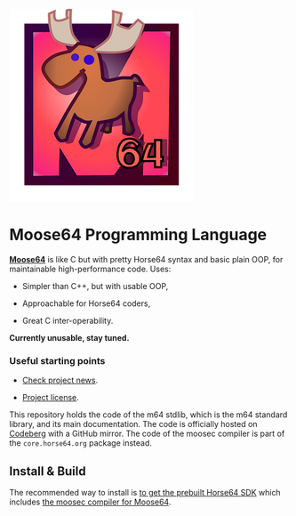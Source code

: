 
![Moose64 Title Logo](/logo/logo-readme.png)


Moose64 Programming Language
============================

[**Moose64**](https://m64.horse64.org) is like C but with pretty
Horse64 syntax and basic plain OOP, for maintainable
high-performance code. Uses:

- Simpler than C++, but with usable OOP,

- Approachable for Horse64 coders,

- Great C inter-operability.

**Currently unusable, stay tuned.**


### Useful starting points

- [Check project news](https://horse64.org/#news).

- [Project license](LICENSE.md).

This repository holds the code of the m64 stdlib, which is the m64 standard
library, and its main documentation. The code is officially hosted on
[Codeberg](https://codeberg.org/Horse64/m64.horse64.org) with a GitHub
mirror. The code of the moosec compiler is part of the `core.horse64.org`
package instead.


Install & Build
---------------

The recommended way to install is [to get the prebuilt Horse64 SDK](
https://horse64.org/get) which includes [the moosec compiler for Moose64](
/docs/Compilation.md).

